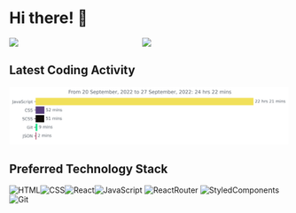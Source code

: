 # Hi there! :wave:

<img align='left' width='47.6%' src="https://github-readme-stats.vercel.app/api?username=Hhmmmk&show_icons=true&theme=tokyonight&count_private=true"/>
<img align='left' width='47.6%' src="https://github-readme-stats.vercel.app/api/top-langs/?username=Hhmmmk&layout=compact&langs_count=5)](https://github.com/Hhmmmk/github-readme-stats"/><br>

## Latest Coding Activity
<img
  src="https://github.com/Hhmmmk/Hhmmmk/blob/main/images/stat.svg"
  alt="Hhmmmk WakaTime Activity"
/>

## Preferred Technology Stack
<img alt='HTML' align='left' src='https://img.shields.io/badge/HTML5-E34F26?style=for-the-badge&logo=html5&logoColor=white'/>
<img alt='CSS' align='left' src='https://img.shields.io/badge/CSS3-1572B6?style=for-the-badge&logo=css3&logoColor=white'/>
<img alt='JavaScript' src='https://img.shields.io/badge/JavaScript-F7DF1E?style=for-the-badge&logo=javascript&logoColor=black'/>
<!--- <img alt='TypeScript' src='https://img.shields.io/badge/TypeScript-007ACC?style=for-the-badge&logo=typescript&logoColor=white'/> --->

<img alt='React' align='left' src='https://img.shields.io/badge/React-20232A?style=for-the-badge&logo=react&logoColor=61DAFB'/>
<!--- <img alt='Redux' src='https://img.shields.io/badge/Redux-593D88?style=for-the-badge&logo=redux&logoColor=white'/> --->
<img alt='ReactRouter' src='https://img.shields.io/badge/React_Router-CA4245?style=for-the-badge&logo=react-router&logoColor=white'/>
<img alt='StyledComponents' src='https://img.shields.io/badge/styled--components-DB7093?style=for-the-badge&logo=styled-components&logoColor=white'/>


<!--- <img alt='Node' align='left' src='https://img.shields.io/badge/Node.js-43853D?style=for-the-badge&logo=node.js&logoColor=white'/> --->
<!--- <img alt='ExpressJs' src='https://img.shields.io/badge/Express.js-404D59?style=for-the-badge'/> --->

<!--- <img alt='PostgreSQL' src='https://img.shields.io/badge/PostgreSQL-316192?style=for-the-badge&logo=postgresql&logoColor=white'/> --->
<!--- <img alt='Jest' src='https://img.shields.io/badge/Jest-323330?style=for-the-badge&logo=Jest&logoColor=white'/> --->
<img alt='Git' src='https://img.shields.io/badge/GIT-E44C30?style=for-the-badge&logo=git&logoColor=white'/>

